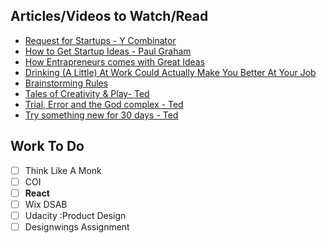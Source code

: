 ## Articles/Videos to Watch/Read
- [Request for Startups - Y Combinator](https://www.ycombinator.com/rfs/)
- [How to Get Startup Ideas - Paul Graham](http://paulgraham.com/startupideas.html)
- [How Entrapreneurs comes with Great Ideas](https://www.wsj.com/articles/SB10001424127887324445904578283792526004684)
- [Drinking (A Little) At Work Could Actually Make You Better At Your Job](https://www.huffpost.com/entry/alcohol-creativity-the-problem-solver_n_6368810)
- [Brainstorming Rules](https://www.youtube.com/watch?v=W1h5L_0rFz8)
- [Tales of Creativity & Play- Ted](https://www.ted.com/talks/tim_brown_tales_of_creativity_and_play)
- [Trial, Error and the God complex - Ted](https://www.ted.com/talks/tim_harford_trial_error_and_the_god_complex)
- [Try something new for 30 days - Ted](https://www.ted.com/talks/matt_cutts_try_something_new_for_30_days) 
## Work To Do
- [ ] Think Like A Monk
- [ ] COI
- [ ] **React**
- [ ] Wix DSAB
- [ ] Udacity :Product Design
- [ ] Designwings Assignment
